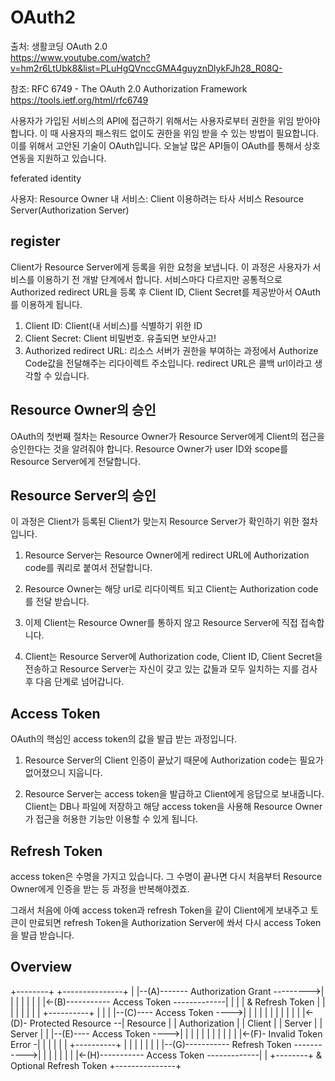 # OAuth2
출처: 생활코딩 OAuth 2.0<br>
https://www.youtube.com/watch?v=hm2r6LtUbk8&list=PLuHgQVnccGMA4guyznDlykFJh28_R08Q-

참조: RFC 6749 - The OAuth 2.0 Authorization Framework<br>
https://tools.ietf.org/html/rfc6749

사용자가 가입된 서비스의 API에 접근하기 위해서는 사용자로부터 권한을 위임 받아야 합니다. 이 때 사용자의 패스워드 없이도 권한을 위임 받을 수 있는 방법이 필요합니다. 이를 위해서 고안된 기술이 OAuth입니다. 오늘날 많은 API들이 OAuth를 통해서 상호 연동을 지원하고 있습니다. 

feferated identity

사용자: Resource Owner
내 서비스: Client
이용하려는 타사 서비스 Resource Server(Authorization Server)

## register
Client가 Resource Server에게 등록을 위한 요청을 보냅니다. 이 과정은 사용자가 서비스를 이용하기 전 개발 단계에서 합니다. 서비스마다 다르지만 공통적으로 Authorized redirect URL을 등록 후 Client ID, Client Secret를 제공받아서 OAuth를 이용하게 됩니다.

1. Client ID: Client(내 서비스)를 식별하기 위한 ID
2. Client Secret: Client 비밀번호. 유출되면 보안사고!
3. Authorized redirect URL: 리소스 서버가 권한을 부여하는 과정에서 Authorize Code값을 전달해주는 리다이렉트 주소입니다. redirect URL은 콜백 url이라고 생각할 수 있습니다.

## Resource Owner의 승인

OAuth의 첫번째 절차는 Resource Owner가 Resource Server에게 Client의 접근을 승인한다는 것을 알려줘야 합니다. Resource Owner가 user ID와 scope를 Resource Server에게 전달합니다.

## Resource Server의 승인

이 과정은 Client가 등록된 Client가 맞는지 Resource Server가 확인하기 위한 절차입니다. 

1. Resource Server는 Resource Owner에게 redirect URL에 Authorization code를 쿼리로 붙여서 전달합니다. 

2. Resource Owner는 해당 url로 리다이렉트 되고 Client는 Authorization code를 전달 받습니다.

3. 이제 Client는 Resource Owner를 통하지 않고 Resource Server에 직접 접속합니다.

4. Client는 Resource Server에 Authorization code, Client ID, Client Secret을 전송하고 Resource Server는 자신이 갖고 있는 값들과 모두 일치하는 지를 검사 후 다음 단계로 넘어갑니다.

## Access Token

OAuth의 핵심인 access token의 값을 발급 받는 과정입니다.

1. Resource Server의 Client 인증이 끝났기 때문에 Authorization code는 필요가 없어졌으니 지웁니다.

2. Resource Server는 access token을 발급하고 Client에게 응답으로 보내줍니다. Client는 DB나 파일에 저장하고 해당 access token을 사용해 Resource Owner가 접근을 허용한 기능만 이용할 수 있게 됩니다.

## Refresh Token

access token은 수명을 가지고 있습니다. 그 수명이 끝나면 다시 처음부터 Resource Owner에게 인증을 받는 등 과정을 반복해야겠죠.

그래서 처음에 아예 access token과 refresh Token을 같이 Client에게 보내주고 토큰이 만료되면 refresh Token을 Authorization Server에 쏴서 다시 access Token을 발급 받습니다. 

## Overview

+--------+                                           +---------------+
|        |--(A)------- Authorization Grant --------->|               |
|        |                                           |               |
|        |<-(B)----------- Access Token -------------|               |
|        |               & Refresh Token             |               |
|        |                                           |               |
|        |                            +----------+   |               |
|        |--(C)---- Access Token ---->|          |   |               |
|        |                            |          |   |               |
|        |<-(D)- Protected Resource --| Resource |   | Authorization |
| Client |                            |  Server  |   |     Server    |
|        |--(E)---- Access Token ---->|          |   |               |
|        |                            |          |   |               |
|        |<-(F)- Invalid Token Error -|          |   |               |
|        |                            +----------+   |               |
|        |                                           |               |
|        |--(G)----------- Refresh Token ----------->|               |
|        |                                           |               |
|        |<-(H)----------- Access Token -------------|               |
+--------+           & Optional Refresh Token        +---------------+